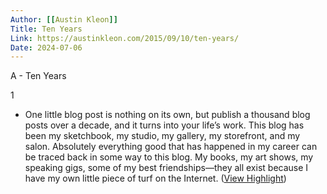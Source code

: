 ```yaml
---
Author: [[Austin Kleon]]
Title: Ten Years
Link: https://austinkleon.com/2015/09/10/ten-years/
Date: 2024-07-06
---
```

A - Ten Years

1
- One little blog post is nothing on its own, but publish a thousand blog posts over a decade, and it turns into your life’s work. This blog has been my sketchbook, my studio, my gallery, my storefront, and my salon. Absolutely everything good that has happened in my career can be traced back in some way to this blog. My books, my art shows, my speaking gigs, some of my best friendships—they all exist because I have my own little piece of turf on the Internet. ([View Highlight](https://read.readwise.io/read/01hn87e9gyyx93z8ae85qnrbpt))
